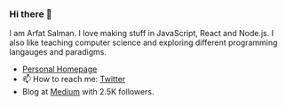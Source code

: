 ### Hi there 👋

I am Arfat Salman. I love making stuff in JavaScript, React and Node.js. I also like teaching computer science and exploring different programming langauges and paradigms. 

- [Personal Homepage](arfat.dev)
- 📫 How to reach me: [Twitter](https://twitter.com/salman_arfat)
- Blog at [Medium](https://medium.com/@arfatsalman) with 2.5K followers.

<!--
**ArfatSalman/ArfatSalman** is a ✨ _special_ ✨ repository because its `README.md` (this file) appears on your GitHub profile.

Here are some ideas to get you started:

- 🔭 I’m currently working on ...
- 🌱 I’m currently learning ...
- 👯 I’m looking to collaborate on ...
- 🤔 I’m looking for help with ...
- 💬 Ask me about ...

- 😄 Pronouns: ...
- ⚡ Fun fact: ...
-->
